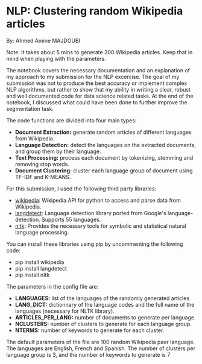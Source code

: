 # NLP: Clustering random Wikipedia articles
By: Ahmed Amine MAJDOUBI

Note: It takes about 5 mins to generate 300 Wikipedia articles. Keep that in mind when playing with the parameters.

The notebook covers the necessary documentation and an explanation of my approach to my submission for the NLP excercise. The goal of my submission was not to produce the best accuracy or implement complex NLP algorithms, but rather to show that my ability in writing a clear, robust and well documented code for data science related tasks. At the end of the notebook, I discussed what could have been done to further improve the segmentation task.

The code functions are divided into four main types:
- <b>Document Extraction:</b> generate random articles of different languages from Wikipedia.
- <b>Language Detection:</b> detect the languages on the extracted documents, and group them by their language.
- <b>Text Processing:</b> process each document by tokenizing, stemming and removing stop words.
- <b>Document Clustering:</b> cluster each language group of document using TF-IDF and K-MEANS.

For this submission, I used the following third party libraries:
- <a href ='https://pypi.org/project/wikipedia/'>wikipedia</a>: Wikipedia API for python to access and parse data from Wikipedia.
- <a href ='https://pypi.org/project/langdetect/'>langdetect</a>: Language detection library ported from Google's language-detection. Supports 55 languages.
- <a href ='https://www.nltk.org/'>nltk</a>: Provides the necessary tools for symbolic and statistical natural language processing.

You can install these libraries using pip by uncommenting the following code:
  - pip install wikipedia
  - pip install langdetect
  - pip install nltk
  
The parameters in the config file are:
- <b>LANGUAGES:</b> list of the languages of the randomly generated articles
- <b>LANG_DICT:</b> dictionnary of the language codes and the full name of the languages (necessary for NLTK library).
- <b>ARTICLES_PER_LANG:</b> number of documents to generate per language.
- <b>NCLUSTERS:</b> number of clusters to generate for each language group.
- <b>NTERMS:</b> number of keywords to generate for each cluster.

The default parameters of the file are 100 random Wikipedia paer language. The languages are English, French and Spanish. The number of clusters per language group is 3, and the number of keywords to generate is 7

